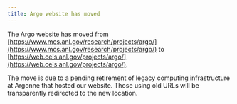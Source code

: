 ```yaml
---
title: Argo website has moved
---
```


The Argo website has moved from
[https://www.mcs.anl.gov/research/projects/argo/](https://www.mcs.anl.gov/research/projects/argo/) to [https://web.cels.anl.gov/projects/argo/](https://web.cels.anl.gov/projects/argo/).

The move is due to a pending retirement of legacy computing infrastructure
at Argonne that hosted our website.  Those using old URLs will be
transparently redirected to the new location.
